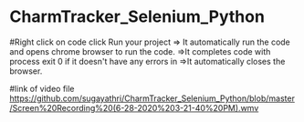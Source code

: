 # CharmTracker_Selenium_Python


#Right click on code click Run your project 
=> It automatically run the code and opens chrome browser to run the code.
=>It completes code with process exit 0 if it doesn't have any errors in 
=>It automatically closes the browser.

#link of video file
https://github.com/sugayathri/CharmTracker_Selenium_Python/blob/master/Screen%20Recording%20(6-28-2020%203-21-40%20PM).wmv
